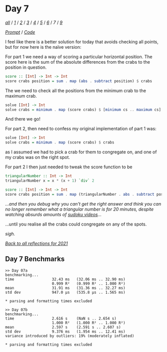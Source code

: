 Day 7
===

<!--
This section is generated and compiled by the build script at ./Build.hs from
the file `./reflections/day07.md`.  If you want to edit this, edit
that file instead!
-->

*[all][reflections]* / *[1][day01]* / *[2][day02]* / *[3][day03]* / *[4][day04]* / *[5][day05]* / *[6][day06]* / *7* / *[9][day09]*

[reflections]: https://github.com/egnwd/advent/blob/main/reflections.md
[day01]: https://github.com/egnwd/advent/blob/2021/reflections-out/day01.md
[day02]: https://github.com/egnwd/advent/blob/2021/reflections-out/day02.md
[day03]: https://github.com/egnwd/advent/blob/2021/reflections-out/day03.md
[day04]: https://github.com/egnwd/advent/blob/2021/reflections-out/day04.md
[day05]: https://github.com/egnwd/advent/blob/2021/reflections-out/day05.md
[day06]: https://github.com/egnwd/advent/blob/2021/reflections-out/day06.md
[day09]: https://github.com/egnwd/advent/blob/2021/reflections-out/day09.md

*[Prompt][d07p]* / *[Code][d07g]*

[d07p]: https://adventofcode.com/2021/day/7
[d07g]: https://github.com/egnwd/advent/blob/main/src/AOC/Challenge/Day07.hs

I feel like there is a better solution for today that avoids checking all points, but for now here is the naïve version:

For part 1 we need a way of scoring a particular horizontal position.
The score here is the sum of the absolute differences from the crabs to the position in question.

```haskell
score :: [Int] -> Int -> Int
score crabs position = sum . map (abs . subtract position) $ crabs
```

The we need to check all the positions from the minimum crab to the maximum crab.

```haskell
solve [Int] -> Int
solve crabs = minimum . map (score crabs) $ [minimum cs .. maximum cs]
```

And there we go!

For part 2, then need to confess my original implementation of part 1 was:

```haskell
solve [Int] -> Int
solve crabs = minimum . map (score crabs) $ crabs
```

as I assumed we had to pick a crab for them to congregate on,
and one of my crabs was on the right spot.

For part 2 I then just needed to tweak the score function to be

```haskell
triangularNumber :: Int -> Int
triangularNumber x = x * (x + 1) `div` 2

score :: [Int] -> Int -> Int
score crabs position = sum . map (triangularNumber . abs . subtract position) $ crabs
```

_...and then you debug why you can't get the right answer and think you can no longer remember what a triangular number is for 20 minutes,
despite watching absurds amounts of [sudoku videos](https://www.youtube.com/c/CrackingTheCryptic)..._

...until you realise all the crabs could congregate on any of the spots.

_sigh._


*[Back to all reflections for 2021][reflections]*

## Day 7 Benchmarks

```
>> Day 07a
benchmarking...
time                 32.43 ms   (32.06 ms .. 32.90 ms)
                     0.999 R²   (0.999 R² .. 1.000 R²)
mean                 31.91 ms   (31.36 ms .. 32.27 ms)
std dev              947.0 μs   (535.8 μs .. 1.565 ms)

* parsing and formatting times excluded

>> Day 07b
benchmarking...
time                 2.616 s    (NaN s .. 2.654 s)
                     1.000 R²   (1.000 R² .. 1.000 R²)
mean                 2.597 s    (2.591 s .. 2.607 s)
std dev              9.376 ms   (1.954 ms .. 12.41 ms)
variance introduced by outliers: 19% (moderately inflated)

* parsing and formatting times excluded
```
